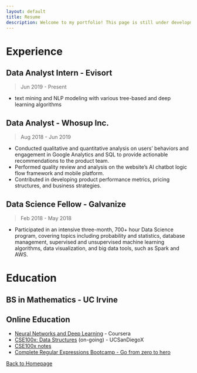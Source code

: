 ```yaml
---
layout: default
title: Resume
description: Welcome to my portfolio! This page is still under development.
---
```


<!-- [See PDF version]() -->

# Experience

## Data Analyst Intern - Evisort
 >  Jun 2019 - Present
 -  text mining and NLP modeling with various tree-based and deep learning algorithms


## Data Analyst - Whosup Inc.
>  Aug 2018 - Jun 2019
  - Conducted qualitative and quantitative analysis on users’ behaviors and engagement in Google Analytics and SQL to provide actionable recommendations to the product team.
  - Performed quality review and analysis on the website’s AI chatbot logic flow framework and mobile platform.
  - Contributed in developing product performance metrics, pricing structures, and business strategies.


## Data Science Fellow - Galvanize
>  Feb 2018 - May 2018
- Participated in an intensive three-month, 700+ hour Data Science program, covering topics including probability and statistics, database management, supervised and unsupervised machine learning algorithms, data visualization, and big data tools, such as Spark and AWS.

# Education


## BS in Mathematics - UC Irvine

## Online Education

- [Neural Networks and Deep Learning](https://www.coursera.org/account/accomplishments/certificate/AB92KGJAV69K) - Coursera
- [CSE100x: Data Structures](https://stepik.org/course/579/) (on-going) - UCSanDiegoX
- [CSE100x notes](https://github.com/kammybdeng/data-science-portfolio/blob/master/data-structure.md)
- [Complete Regular Expressions Bootcamp - Go from zero to hero](https://www.udemy.com/certificate/UC-8Y63NESB/)

[Back to Homepage](./)
